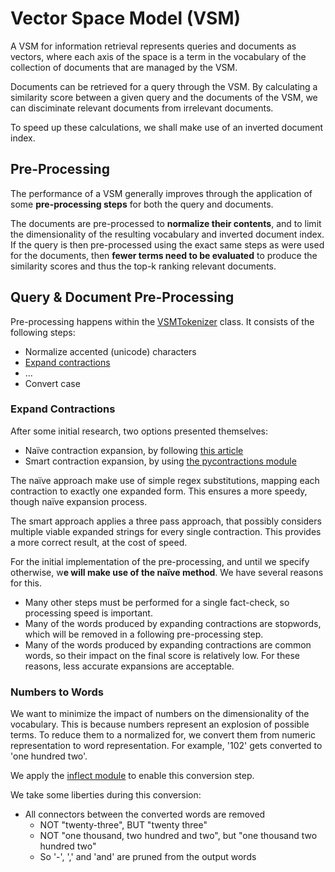 # Vector Space Model (VSM)

A VSM for information retrieval represents queries and documents as vectors, where each axis of the space is a term in the vocabulary of the collection of documents that are managed by the VSM.

Documents can be retrieved for a query through the VSM. By calculating a similarity score between a given query and the documents of the VSM, we can disciminate relevant documents from irrelevant documents.

To speed up these calculations, we shall make use of an inverted document index.

## Pre-Processing

The performance of a VSM generally improves through the application of some **pre-processing steps** for both the query and documents.

The documents are pre-processed to **normalize their contents**, and to limit the dimensionality of the resulting vocabulary and inverted document index. If the query is then pre-processed using the exact same steps as were used for the documents, then **fewer terms need to be evaluated** to produce the similarity scores and thus the top-k ranking relevant documents.

## Query & Document Pre-Processing



Pre-processing happens within the [VSMTokenizer](/vsm/vsm_tokenizer.py) class. It consists of the following steps:

+ Normalize accented (unicode) characters
+ [Expand contractions](#expand-contractions)
+ ...
+ Convert case

### Expand Contractions

After some initial research, two options presented themselves:
- Naïve contraction expansion, by following [this article](https://www.kdnuggets.com/2018/08/practitioners-guide-processing-understanding-text-2.html)
- Smart contraction expansion, by using [the pycontractions module](https://pypi.org/project/pycontractions/)

The naïve approach make use of simple regex substitutions, mapping each contraction to exactly one expanded form. This ensures a more speedy, though naïve expansion process.

The smart approach applies a three pass approach, that possibly considers multiple viable expanded strings for every single contraction. This provides a more correct result, at the cost of speed.

For the initial implementation of the pre-processing, and until we specify otherwise, w**e will make use of the naïve method**. We have several reasons for this.
+ Many other steps must be performed for a single fact-check, so processing speed is important.
+ Many of the words produced by expanding contractions are stopwords, which will be removed in a following pre-processing step.
+ Many of the words produced by expanding contractions are common words, so their impact on the final score is relatively low.
For these reasons, less accurate expansions are acceptable.

### Numbers to Words

We want to minimize the impact of numbers on the dimensionality of the vocabulary. This is because numbers represent an explosion of possible terms. To reduce them to a normalized for, we convert them from numeric representation to word representation. For example, '102' gets converted to 'one hundred two'.

We apply the [inflect module](https://pypi.org/project/inflect/) to enable this conversion step.

We take some liberties during this conversion:
+ All connectors between the converted words are removed
  - NOT "twenty-three", BUT "twenty three"
  - NOT "one thousand, two hundred and two", but "one thousand two hundred two"
  - So '-', ',' and 'and' are pruned from the output words
